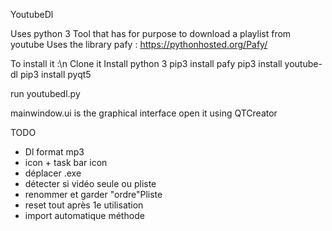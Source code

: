 YoutubeDl

Uses python 3
Tool that has for purpose to download a playlist from youtube 
Uses the library pafy : https://pythonhosted.org/Pafy/

To install it :\n
Clone it
Install python 3 
pip3 install pafy 
pip3 install youtube-dl
pip3 install pyqt5

run youtubedl.py

mainwindow.ui is the graphical interface open it using QTCreator

TODO 
- Dl format mp3 
- icon + task bar icon
- déplacer .exe 
- détecter si vidéo seule ou pliste
- renommer et garder "ordre"Pliste
- reset tout après 1e utilisation
- import automatique méthode
